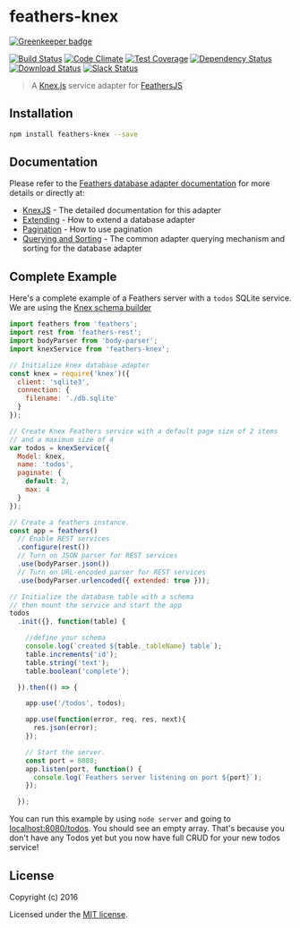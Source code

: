 # feathers-knex

[![Greenkeeper badge](https://badges.greenkeeper.io/feathersjs/feathers-knex.svg)](https://greenkeeper.io/)

[![Build Status](https://travis-ci.org/feathersjs/feathers-knex.png?branch=master)](https://travis-ci.org/feathersjs/feathers-knex)
[![Code Climate](https://codeclimate.com/github/feathersjs/feathers-knex.png)](https://codeclimate.com/github/feathersjs/feathers-knex)
[![Test Coverage](https://codeclimate.com/github/feathersjs/feathers-knex/badges/coverage.svg)](https://codeclimate.com/github/feathersjs/feathers-knex/coverage)
[![Dependency Status](https://img.shields.io/david/feathersjs/feathers-knex.svg?style=flat-square)](https://david-dm.org/feathersjs/feathers-knex)
[![Download Status](https://img.shields.io/npm/dm/feathers-knex.svg?style=flat-square)](https://www.npmjs.com/package/feathers-knex)
[![Slack Status](http://slack.feathersjs.com/badge.svg)](http://slack.feathersjs.com)

> A [Knex.js](http://knexjs.org/) service adapter for [FeathersJS](http://feathersjs.com)


## Installation

```bash
npm install feathers-knex --save
```

## Documentation

Please refer to the [Feathers database adapter documentation](https://docs.feathersjs.com/api/databases/common.html) for more details or directly at:

- [KnexJS](http://docs.feathersjs.com/api/databases/knexjs.html) - The detailed documentation for this adapter
- [Extending](https://docs.feathersjs.com/api/databases/common.html#extending-adapters) - How to extend a database adapter
- [Pagination](https://docs.feathersjs.com/api/databases/common.html#pagination) - How to use pagination
- [Querying and Sorting](https://docs.feathersjs.com/api/databases/querying.html) - The common adapter querying mechanism and sorting for the database adapter


## Complete Example

Here's a complete example of a Feathers server with a `todos` SQLite service. We are using the [Knex schema builder](http://knexjs.org/#Schema)

```js
import feathers from 'feathers';
import rest from 'feathers-rest';
import bodyParser from 'body-parser';
import knexService from 'feathers-knex';

// Initialize knex database adapter
const knex = require('knex')({
  client: 'sqlite3',
  connection: {
    filename: './db.sqlite'
  }
});

// Create Knex Feathers service with a default page size of 2 items
// and a maximum size of 4
var todos = knexService({
  Model: knex,
  name: 'todos',
  paginate: {
    default: 2,
    max: 4
  }
});

// Create a feathers instance.
const app = feathers()
  // Enable REST services
  .configure(rest())
  // Turn on JSON parser for REST services
  .use(bodyParser.json())
  // Turn on URL-encoded parser for REST services
  .use(bodyParser.urlencoded({ extended: true }));

// Initialize the database table with a schema
// then mount the service and start the app
todos
  .init({}, function(table) {

    //define your schema
    console.log(`created ${table._tableName} table`);
    table.increments('id');
    table.string('text');
    table.boolean('complete');

  }).then(() => {

    app.use('/todos', todos);

    app.use(function(error, req, res, next){
      res.json(error);
    });

    // Start the server.
    const port = 8080;
    app.listen(port, function() {
      console.log(`Feathers server listening on port ${port}`);
    });

  });
```

You can run this example by using `node server` and going to [localhost:8080/todos](http://localhost:8080/todos). You should see an empty array. That's because you don't have any Todos yet but you now have full CRUD for your new todos service!

## License

Copyright (c) 2016

Licensed under the [MIT license](LICENSE).
